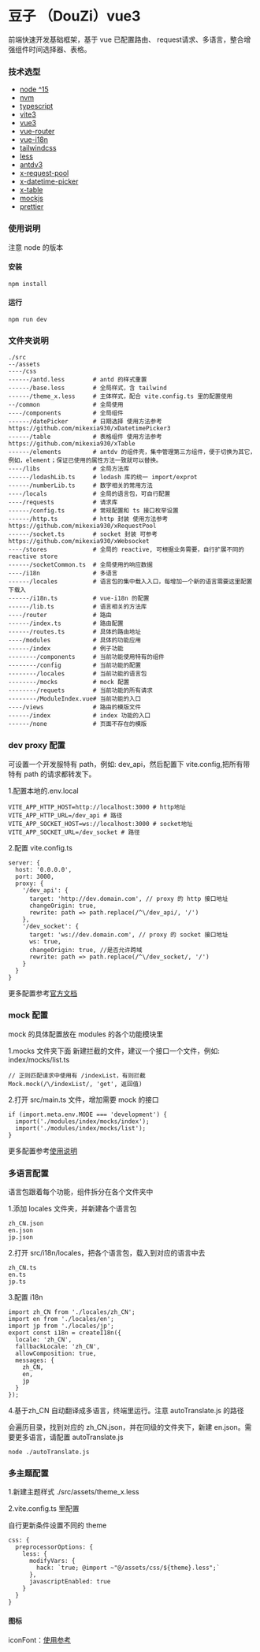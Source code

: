 # 豆子 （DouZi）vue3
前端快速开发基础框架，基于 vue 已配置路由、 request请求、多语言，整合增强组件时间选择器、表格。

### 技术选型
* [node ^15](https://nodejs.org/en/docs/)
* [nvm](https://github.com/nvm-sh/nvm)
* [typescript](https://www.typescriptlang.org/docs/)
* [vite3](https://vitejs.dev/guide/)
* [vue3](https://vuejs.org/guide/introduction.html)
* [vue-router](https://router.vuejs.org/zh/guide/)
* [vue-i18n](https://kazupon.github.io/vue-i18n/guide/formatting.html)
* [tailwindcss](https://tailwindcss.com/docs/installation)
* [less](https://lesscss.org/usage/)
* [antdv3](https://antdv.com/components/overview)
* [x-request-pool](https://github.com/mikexia930/xRequestPool)
* [x-datetime-picker](https://github.com/mikexia930/xDatetimePicker3)
* [x-table](https://github.com/mikexia930/xTable)
* [mockjs](https://github.com/nuysoft/Mock)
* [prettier](https://prettier.io/docs/en/index.html)

### 使用说明
注意 node 的版本
#### 安装
```
npm install
```

#### 运行
```
npm run dev
```

### 文件夹说明
```
./src
--/assets
----/css
------/antd.less        # antd 的样式重置
------/base.less        # 全局样式，含 tailwind
------/theme_x.less     # 主体样式，配合 vite.config.ts 里的配置使用
--/common               # 全局使用
----/components         # 全局组件
------/datePicker       # 日期选择 使用方法参考 https://github.com/mikexia930/xDatetimePicker3
------/table            # 表格组件 使用方法参考 https://github.com/mikexia930/xTable
------/elements         # antdv 的组件壳，集中管理第三方组件，便于切换为其它，例如，element；保证已使用的属性方法一致就可以替换。
----/libs               # 全局方法库
------/lodashLib.ts     # lodash 库的统一 import/exprot
------/numberLib.ts     # 数字相关的常用方法
----/locals             # 全局的语言包，可自行配置
----/requests           # 请求库
------/config.ts        # 常规配置和 ts 接口枚举设置
------/http.ts          # http 封装 使用方法参考 https://github.com/mikexia930/xRequestPool
------/socket.ts        # socket 封装 可参考 https://github.com/mikexia930/xWebsocket
----/stores             # 全局的 reactive, 可根据业务需要，自行扩展不同的 reactive store
------/socketCommon.ts  # 全局使用的响应数据
----/i18n               # 多语言
------/locales          # 语言包的集中载入入口，每增加一个新的语言需要这里配置下载入
------/i18n.ts          # vue-i18n 的配置
------/lib.ts           # 语言相关的方法库
----/router             # 路由
------/index.ts         # 路由配置
------/routes.ts        # 具体的路由地址
----/modules            # 具体的功能应用
------/index            # 例子功能
--------/components     # 当前功能使用特有的组件
--------/config         # 当前功能的配置
--------/locales        # 当前功能的语言包
--------/mocks          # mock 配置
--------/requets        # 当前功能的所有请求
--------/ModuleIndex.vue# 当前功能的入口
----/views              # 路由的模版文件
------/index            # index 功能的入口
------/none             # 页面不存在的模版
```

### dev proxy 配置
可设置一个开发服特有 path，例如: dev_api，然后配置下 vite.config,把所有带特有 path 的请求都转发下。

1.配置本地的.env.local
```
VITE_APP_HTTP_HOST=http://localhost:3000 # http地址
VITE_APP_HTTP_URL=/dev_api # 路径
VITE_APP_SOCKET_HOST=ws://localhost:3000 # socket地址
VITE_APP_SOCKET_URL=/dev_socket # 路径
```
2.配置 vite.config.ts
```
server: {
  host: '0.0.0.0',
  port: 3000,
  proxy: {
    '/dev_api': {
      target: 'http://dev.domain.com', // proxy 的 http 接口地址
      changeOrigin: true,
      rewrite: path => path.replace(/^\/dev_api/, '/')
    },
    '/dev_socket': {
      target: 'ws://dev.domain.com', // proxy 的 socket 接口地址
      ws: true,
      changeOrigin: true, //是否允许跨域
      rewrite: path => path.replace(/^\/dev_socket/, '/')
    }
  }
}
```
更多配置参考[官方文档](https://cn.vitejs.dev/config/server-options.html)

### mock 配置
mock 的具体配置放在 modules 的各个功能模块里

1.mocks 文件夹下面 新建拦截的文件，建议一个接口一个文件，例如: index/mocks/list.ts
```
// 正则匹配请求中使用有 /indexList，有则拦截
Mock.mock(/\/indexList/, 'get', 返回值)
```
2.打开 src/main.ts 文件，增加需要 mock 的接口
```
if (import.meta.env.MODE === 'development') {
  import('./modules/index/mocks/index');
  import('./modules/index/mocks/list');
}
```
更多配置参考[使用说明](https://juejin.cn/post/6953199521031520292)

### 多语言配置
语言包跟着每个功能，组件拆分在各个文件夹中

1.添加 locales 文件夹，并新建各个语言包
```
zh_CN.json
en.json
jp.json
```
2.打开 src/i18n/locales，把各个语言包，载入到对应的语言中去
```
zh_CN.ts
en.ts
jp.ts
```
3.配置 i18n
```
import zh_CN from './locales/zh_CN';
import en from './locales/en';
import jp from './locales/jp';
export const i18n = createI18n({
  locale: 'zh_CN',
  fallbackLocale: 'zh_CN',
  allowComposition: true,
  messages: {
    zh_CN,
    en,
    jp
  }
});
```
4.基于zh_CN 自动翻译成多语言，终端里运行。注意 autoTranslate.js 的路径

会遍历目录，找到对应的 zh_CN.json，并在同级的文件夹下，新建 en.json。需要更多语言，请配置 autoTranslate.js
```
node ./autoTranslate.js
```

### 多主题配置
1.新建主题样式 ./src/assets/theme_x.less

2.vite.config.ts 里配置

自行更新条件设置不同的 theme
```
css: {
  preprocessorOptions: {
    less: {
      modifyVars: {
        hack: `true; @import ~"@/assets/css/${theme}.less";`
      },
      javascriptEnabled: true
    }
  }
}
```

#### 图标
iconFont：[使用参考](https://2x.antdv.com/components/icon-cn)